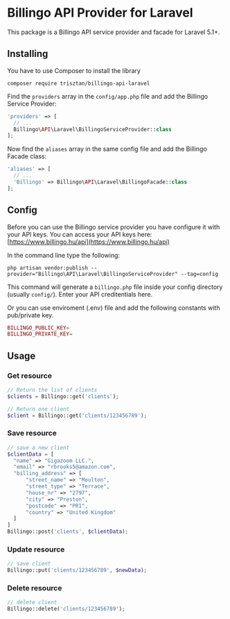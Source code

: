 # Billingo API Provider for Laravel

This package is a Billingo API service provider and facade for Laravel 5.1+.



## Installing

You have to use Composer to install the library

```
composer require trisztan/billingo-api-laravel
```

Find the `providers` array in the `config/app.php` file and add the Billingo Service Provider:

```php
'providers' => [
  // ...
  Billingo\API\Laravel\BillingoServiceProvider::class
];
```

Now find the `aliases` array in the same config file and add the Billingo Facade class:

```php
'aliases' => [
  // ...
  'Billingo' => Billingo\API\Laravel\BillingoFacade::class
];
```



## Config

Before you can use the Billingo service provider you have configure it with your API keys. You can access your API keys here: [https://www.billingo.hu/api](https://www.billingo.hu/api)

In the command line type the following:

```
php artisan vendor:publish --provider="Billingo\API\Laravel\BillingoServiceProvider" --tag=config
```

This command will generate a `billingo.php` file inside your config directory (usually `config/`). Enter your API creditentials here.

Or you can use enviroment (.env) file and add the following constants with pub/private key.

```php
BILLINGO_PUBLIC_KEY=
BILLINGO_PRIVATE_KEY=
```





## Usage

### Get resource

```php
// Return the list of clients
$clients = Billingo::get('clients');

// Return one client
$client = Billingo::get('clients/123456789');
```



### Save resource

```php
// save a new client
$clientData = [
  "name" => "Gigazoom LLC.",
  "email" => "rbrooks5@amazon.com",
  "billing_address" => [
      "street_name" => "Moulton",
      "street_type" => "Terrace",
      "house_nr" => "2797",
      "city" => "Preston",
      "postcode" => "PR1",
      "country" => "United Kingdom"
  ]
]
Billingo::post('clients', $clientData);
```



### Update resource

```php
// save client
Billingo::put('clients/123456789', $newData);
```



### Delete resource

```php
// delete client
Billingo::delete('clients/123456789');
```

